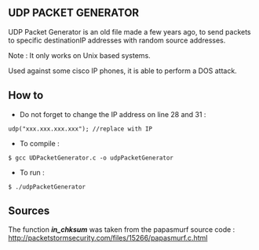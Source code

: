 UDP PACKET GENERATOR 
------
UDP Packet Generator is an old file made a few years ago, to send packets to specific destinationIP addresses with random source addresses. 

Note : It only works on Unix based systems.  

Used against some cisco IP phones, it is able to perform a DOS attack. 


How to
-----

- Do not forget to change the IP address on line  28 and 31 : 

```
udp("xxx.xxx.xxx.xxx"); //replace with IP
```

-  To compile : 

```
$ gcc UDPacketGenerator.c -o udpPacketGenerator

```
- To run :

```
$ ./udpPacketGenerator

```



Sources 
------
The function ***in_chksum***  was taken from the papasmurf source code : http://packetstormsecurity.com/files/15266/papasmurf.c.html